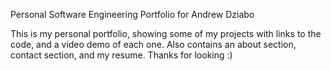 Personal Software Engineering Portfolio for Andrew Dziabo

This is my personal portfolio, showing some of my projects with links to the code, and a video demo of each one. Also contains an about section, contact section, and my resume. Thanks for looking :)